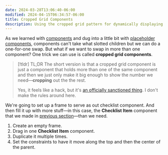 ```yaml
---
date: 2024-03-28T13:06:40-06:00
modified: 2024-04-15T06:34:57-06:00
title: Cropped Grid Components
description: Using the cropped grid pattern for dynamically displaying content in Figma components.
---
```


As we learned with [components](components.md) and dug into a little bit with [placeholder components](placeholder-components.md), components can't take what slotted children but we can do a one-for-one swap. But what if we want to swap in more than one component? One trick we can use is called **cropped grid components**.

> [!tldr] TL;DR
> The short version is that a cropped grid component is just a component that holds more than one of the same component and then we just only make it big enough to show the number we need—**cropping** out the the rest.
>
> Yes, it feels like a hack, but it's [an officially sanctioned thing](https://www.figma.com/best-practices/component-architecture/#setting-up-the-cropped-grid-components). I don't make the rules around here.

We're going to set up a frame to serve as out checklist component. And then fill it up with more stuff—in this case, the **Checklist Item** component that we made in [previous section](building-a-checkbox-component.md)—than we need.

1. Create an empty frame.
2. Drag in one **Checklist Item** component.
3. Duplicate it multiple times.
4. Set the constraints to have it move along the top and then the center of the parent.
